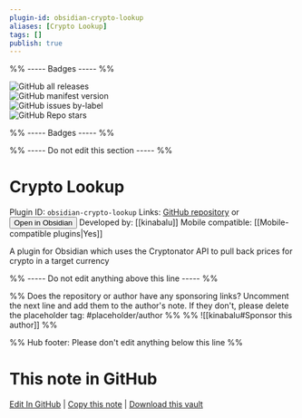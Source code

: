 ```yaml
---
plugin-id: obsidian-crypto-lookup
aliases: [Crypto Lookup]
tags: []
publish: true
---
```


%% ----- Badges ----- %%

![GitHub all releases](https://img.shields.io/github/downloads/kinabalu/obsidian-crypto-lookup/total?color=573E7A&logo=github&style=for-the-badge)  
![GitHub manifest version](https://img.shields.io/github/manifest-json/v/kinabalu/obsidian-crypto-lookup?color=573E7A&logo=github&style=for-the-badge)  
![GitHub issues by-label](https://img.shields.io/github/issues/kinabalu/obsidian-crypto-lookup/help%20wanted?color=573E7A&logo=github&style=for-the-badge)  
![GitHub Repo stars](https://img.shields.io/github/stars/kinabalu/obsidian-crypto-lookup?color=573E7A&logo=github&style=for-the-badge)

%% ----- Badges ----- %%

%% ----- Do not edit this section ----- %%

# Crypto Lookup

Plugin ID: `obsidian-crypto-lookup`
Links: [GitHub repository](https://github.com/kinabalu/obsidian-crypto-lookup) or [<button id=HH>Open in Obsidian</button>](obsidian://show-plugin?id=obsidian-crypto-lookup)
Developed by: [[kinabalu]]
Mobile compatible: [[Mobile-compatible plugins|Yes]]

A plugin for Obsidian which uses the Cryptonator API to pull back prices for crypto in a target currency

%% ----- Do not edit anything above this line ----- %%

%% Does the repository or author have any sponsoring links? Uncomment the next line and add them to the author's note. If they don't, please delete the placeholder tag: #placeholder/author %%
%% ![[kinabalu#Sponsor this author]] %%

%% Hub footer: Please don't edit anything below this line %%

# This note in GitHub

<span class="git-footer">[Edit In GitHub](https://github.dev/obsidian-community/obsidian-hub/blob/main/02%20-%20Community%20Expansions/02.05%20All%20Community%20Expansions/Plugins/obsidian-crypto-lookup.md "git-hub-edit-note") | [Copy this note](https://raw.githubusercontent.com/obsidian-community/obsidian-hub/main/02%20-%20Community%20Expansions/02.05%20All%20Community%20Expansions/Plugins/obsidian-crypto-lookup.md "git-hub-copy-note") | [Download this vault](https://github.com/obsidian-community/obsidian-hub/archive/refs/heads/main.zip "git-hub-download-vault") </span>
